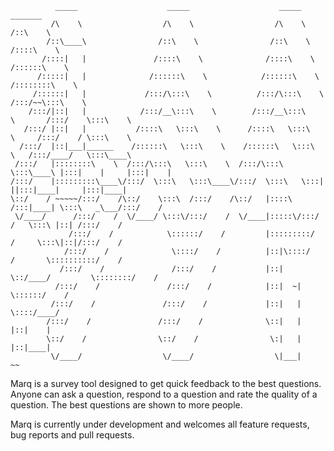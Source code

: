 	          _____                    _____                    _____                   _______         
	         /\    \                  /\    \                  /\    \                 /::\    \        
	        /::\____\                /::\    \                /::\    \               /::::\    \       
	       /::::|   |               /::::\    \              /::::\    \             /::::::\    \      
	      /:::::|   |              /::::::\    \            /::::::\    \           /::::::::\    \     
	     /::::::|   |             /:::/\:::\    \          /:::/\:::\    \         /:::/~~\:::\    \    
	    /:::/|::|   |            /:::/__\:::\    \        /:::/__\:::\    \       /:::/    \:::\    \   
	   /:::/ |::|   |           /::::\   \:::\    \      /::::\   \:::\    \     /:::/    / \:::\    \  
	  /:::/  |::|___|______    /::::::\   \:::\    \    /::::::\   \:::\    \   /:::/____/   \:::\____\ 
	 /:::/   |::::::::\    \  /:::/\:::\   \:::\    \  /:::/\:::\   \:::\____\ |:::|    |     |:::|    |
	/:::/    |:::::::::\____\/:::/  \:::\   \:::\____\/:::/  \:::\   \:::|    ||:::|____|     |:::|____|
	\::/    / ~~~~~/:::/    /\::/    \:::\  /:::/    /\::/   |::::\  /:::|____| \:::\   _\___/:::/    / 
	 \/____/      /:::/    /  \/____/ \:::\/:::/    /  \/____|:::::\/:::/    /   \:::\ |::| /:::/    /  
	             /:::/    /            \::::::/    /         |:::::::::/    /     \:::\|::|/:::/    /   
	            /:::/    /              \::::/    /          |::|\::::/    /       \::::::::::/    /    
	           /:::/    /               /:::/    /           |::| \::/____/         \::::::::/    /     
	          /:::/    /               /:::/    /            |::|  ~|                \::::::/    /      
	         /:::/    /               /:::/    /             |::|   |                 \::::/____/       
	        /:::/    /               /:::/    /              \::|   |                  |::|    |        
	        \::/    /                \::/    /                \:|   |                  |::|____|        
	         \/____/                  \/____/                  \|___|                   ~~              
                                                                                                   

Marq is a survey tool designed to get quick feedback to the best questions. Anyone can ask a question, respond to a question and rate the quality of a question. The best questions are shown to more people.

Marq is currently under development and welcomes all feature requests, bug reports and pull requests.